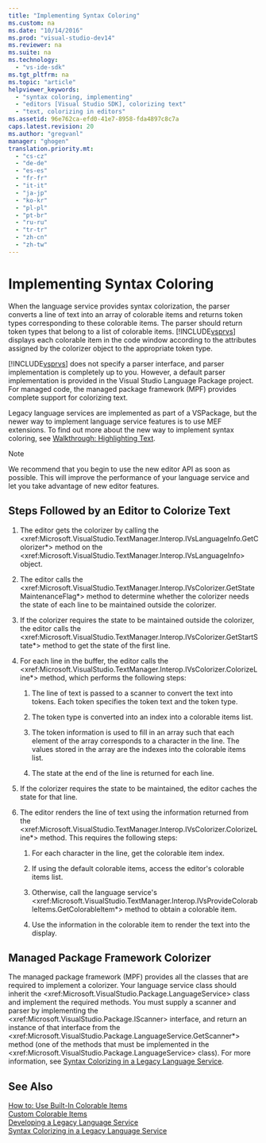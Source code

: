 ```yaml
---
title: "Implementing Syntax Coloring"
ms.custom: na
ms.date: "10/14/2016"
ms.prod: "visual-studio-dev14"
ms.reviewer: na
ms.suite: na
ms.technology: 
  - "vs-ide-sdk"
ms.tgt_pltfrm: na
ms.topic: "article"
helpviewer_keywords: 
  - "syntax coloring, implementing"
  - "editors [Visual Studio SDK], colorizing text"
  - "text, colorizing in editors"
ms.assetid: 96e762ca-efd0-41e7-8958-fda4897c8c7a
caps.latest.revision: 20
ms.author: "gregvanl"
manager: "ghogen"
translation.priority.mt: 
  - "cs-cz"
  - "de-de"
  - "es-es"
  - "fr-fr"
  - "it-it"
  - "ja-jp"
  - "ko-kr"
  - "pl-pl"
  - "pt-br"
  - "ru-ru"
  - "tr-tr"
  - "zh-cn"
  - "zh-tw"
---
```

# Implementing Syntax Coloring
When the language service provides syntax colorization, the parser converts a line of text into an array of colorable items and returns token types corresponding to these colorable items. The parser should return token types that belong to a list of colorable items. [!INCLUDE[vsprvs](../codequality/includes/vsprvs_md.md)] displays each colorable item in the code window according to the attributes assigned by the colorizer object to the appropriate token type.  
  
 [!INCLUDE[vsprvs](../codequality/includes/vsprvs_md.md)] does not specify a parser interface, and parser implementation is completely up to you. However, a default parser implementation is provided in the Visual Studio Language Package project. For managed code, the managed package framework (MPF) provides complete support for colorizing text.  
  
 Legacy language services are implemented as part of a VSPackage, but the newer way to implement language service features is to use MEF extensions. To find out more about the new way to implement syntax coloring, see [Walkthrough: Highlighting Text](../extensibility/walkthrough--highlighting-text.md).  
  
> [!NOTE]
>  We recommend that you begin to use the new editor API as soon as possible. This will improve the performance of your language service and let you take advantage of new editor features.  
  
## Steps Followed by an Editor to Colorize Text  
  
1.  The editor gets the colorizer by calling the \<xref:Microsoft.VisualStudio.TextManager.Interop.IVsLanguageInfo.GetColorizer*> method on the \<xref:Microsoft.VisualStudio.TextManager.Interop.IVsLanguageInfo> object.  
  
2.  The editor calls the \<xref:Microsoft.VisualStudio.TextManager.Interop.IVsColorizer.GetStateMaintenanceFlag*> method to determine whether the colorizer needs the state of each line to be maintained outside the colorizer.  
  
3.  If the colorizer requires the state to be maintained outside the colorizer, the editor calls the \<xref:Microsoft.VisualStudio.TextManager.Interop.IVsColorizer.GetStartState*> method to get the state of the first line.  
  
4.  For each line in the buffer, the editor calls the \<xref:Microsoft.VisualStudio.TextManager.Interop.IVsColorizer.ColorizeLine*> method, which performs the following steps:  
  
    1.  The line of text is passed to a scanner to convert the text into tokens. Each token specifies the token text and the token type.  
  
    2.  The token type is converted into an index into a colorable items list.  
  
    3.  The token information is used to fill in an array such that each element of the array corresponds to a character in the line. The values stored in the array are the indexes into the colorable items list.  
  
    4.  The state at the end of the line is returned for each line.  
  
5.  If the colorizer requires the state to be maintained, the editor caches the state for that line.  
  
6.  The editor renders the line of text using the information returned from the \<xref:Microsoft.VisualStudio.TextManager.Interop.IVsColorizer.ColorizeLine*> method. This requires the following steps:  
  
    1.  For each character in the line, get the colorable item index.  
  
    2.  If using the default colorable items, access the editor's colorable items list.  
  
    3.  Otherwise, call the language service's \<xref:Microsoft.VisualStudio.TextManager.Interop.IVsProvideColorableItems.GetColorableItem*> method to obtain a colorable item.  
  
    4.  Use the information in the colorable item to render the text into the display.  
  
## Managed Package Framework Colorizer  
 The managed package framework (MPF) provides all the classes that are required to implement a colorizer. Your language service class should inherit the \<xref:Microsoft.VisualStudio.Package.LanguageService> class and implement the required methods. You must supply a scanner and parser by implementing the \<xref:Microsoft.VisualStudio.Package.IScanner> interface, and return an instance of that interface from the \<xref:Microsoft.VisualStudio.Package.LanguageService.GetScanner*> method (one of the methods that must be implemented in the \<xref:Microsoft.VisualStudio.Package.LanguageService> class). For more information, see [Syntax Colorizing in a Legacy Language Service](../extensibility/syntax-colorizing-in-a-legacy-language-service.md).  
  
## See Also  
 [How to: Use Built-In Colorable Items](../extensibility/how-to--use-built-in-colorable-items.md)   
 [Custom Colorable Items](../extensibility/custom-colorable-items.md)   
 [Developing a Legacy Language Service](../extensibility/developing-a-legacy-language-service.md)   
 [Syntax Colorizing in a Legacy Language Service](../extensibility/syntax-colorizing-in-a-legacy-language-service.md)